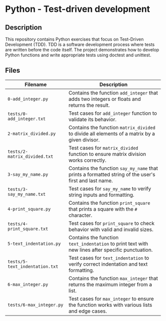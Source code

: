 # Python - Test-driven development

## Description
This repository contains Python exercises that focus on Test-Driven Development (TDD). TDD is a software development process where tests are written before the code itself. The project demonstrates how to develop Python functions and write appropriate tests using doctest and unittest.

## Files

| Filename | Description |
|----------|------------|
| `0-add_integer.py` | Contains the function `add_integer` that adds two integers or floats and returns the result. |
| `tests/0-add_integer.txt` | Test cases for `add_integer` function to validate its behavior. |
| `2-matrix_divided.py` | Contains the function `matrix_divided` to divide all elements of a matrix by a given divisor. |
| `tests/2-matrix_divided.txt` | Test cases for `matrix_divided` function to ensure matrix division works correctly. |
| `3-say_my_name.py` | Contains the function `say_my_name` that prints a formatted string of the user's first and last name. |
| `tests/3-say_my_name.txt` | Test cases for `say_my_name` to verify string inputs and formatting. |
| `4-print_square.py` | Contains the function `print_square` that prints a square with the `#` character. |
| `tests/4-print_square.txt` | Test cases for `print_square` to check behavior with valid and invalid sizes. |
| `5-text_indentation.py` | Contains the function `text_indentation` to print text with new lines after specific punctuation. |
| `tests/5-text_indentation.txt`| Test cases for `text_indentation` to verify correct indentation and text formatting. |
| `6-max_integer.py` | Contains the function `max_integer` that returns the maximum integer from a list. |
| `tests/6-max_integer.py` | Test cases for `max_integer` to ensure the function works with various lists and edge cases. |
